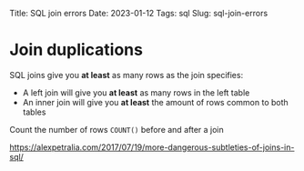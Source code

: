Title: SQL join errors
Date: 2023-01-12
Tags: sql
Slug: sql-join-errors

# Join duplications

SQL joins give you **at least** as many rows as the join specifies:
- A left join will give you **at least** as many rows in the left table
- An inner join will give you **at least**  the amount of rows common to both tables

Count the number of rows `COUNT()` before and after a join


https://alexpetralia.com/2017/07/19/more-dangerous-subtleties-of-joins-in-sql/